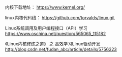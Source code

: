 内核下载地址：
https://www.kernel.org/

linux内核代码线：
https://github.com/torvalds/linux.git


Linux系统调用及用户编程接口（API）学习
https://www.oschina.net/question/565065_115182

《Linux内核修炼之道》 之 高效学习Linux驱动开发
http://blog.csdn.net/fudan_abc/article/details/5756323 


